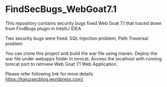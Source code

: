 # FindSecBugs_WebGoat7.1
This repository contains security bugs fixed Web Goat 7.1 that traced down from FindBugs plugin in IntelliJ IDEA

Two security bugs were fixed:
SQL Injection problem, 
Path Traversal problem      

You can clone this project and build the war file using maven. Deploy the war file under webapps folder in tomcat. Access the localhost with running tomcat port to retrivew Web Goat 7.1 Web Application. 


Please refer following link for more details https://kajuzsecblog.wordpress.com/

